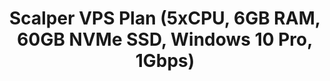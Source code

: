 ---
title: 'Scalper VPS Plan (5xCPU, 6GB RAM, 60GB NVMe SSD, Windows 10 Pro, 1Gbps)'
menu: 'Scalper VPS'
onpage_menu: false
visible: false
metadata:
    description: 'Trade up to 50 charts, any platform: 5xCPU, 6GB RAM, 60GB NVMe SSD, Windows 10 Pro, 1Gbps network, multiple data center locations'
body_classes: 'title-h1h2 header-dark header-transparent'
content:
    items: '@self.modular'
---